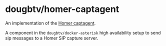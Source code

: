 # dougbtv/homer-captagent

An implementation of the [Homer captagent](https://github.com/sipcapture/captagent).

A component in the `dougbtv/docker-asterisk` high availability setup to send sip messages to a Homer SIP capture server.